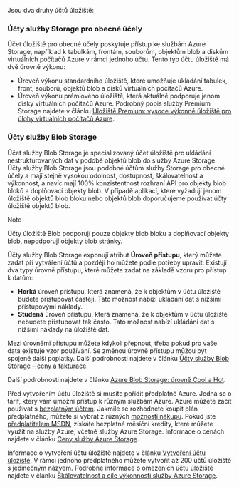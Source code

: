 Jsou dva druhy účtů úložiště:

### <a name="general-purpose-storage-accounts"></a>Účty služby Storage pro obecné účely
Účet úložiště pro obecné účely poskytuje přístup ke službám Azure Storage, například k tabulkám, frontám, souborům, objektům blob a diskům virtuálních počítačů Azure v rámci jednoho účtu. Tento typ účtu úložiště má dvě úrovně výkonu:

* Úroveň výkonu standardního úložiště, které umožňuje ukládání tabulek, front, souborů, objektů blob a disků virtuálních počítačů Azure.
* Úroveň výkonu prémiového úložiště, která aktuálně podporuje jenom disky virtuálních počítačů Azure. Podrobný popis služby Premium Storage najdete v článku [Úložiště Premium: vysoce výkonné úložiště pro úlohy virtuálních počítačů Azure](../articles/virtual-machines/windows/premium-storage.md).

### <a name="blob-storage-accounts"></a>Účty služby Blob Storage
Účet služby Blob Storage je specializovaný účet úložiště pro ukládání nestrukturovaných dat v podobě objektů blob do služby Azure Storage. Účty služby Blob Storage jsou podobné účtům služby Storage pro obecné účely a mají stejně vysokou odolnost, dostupnost, škálovatelnost a výkonnost, a navíc mají 100% konzistentnost rozhraní API pro objekty blob bloků a doplňovací objekty blob. V případě aplikací, které vyžadují jenom úložiště objektů blob bloku nebo objektů blob doporučujeme používat účty úložiště objektů blob.

> [!NOTE]
> Účty úložiště Blob podporují pouze objekty blob bloku a doplňovací objekty blob, nepodporují objekty blob stránky.
> 
> 

Účty služby Blob Storage exponují atribut **Úroveň přístupu**, který můžete zadat při vytváření účtů a později ho můžete podle potřeby upravit. Existují dva typy úrovně přístupu, které můžete zadat na základě vzoru pro přístup k datům:

* **Horká** úroveň přístupu, která znamená, že k objektům v účtu úložiště budete přistupovat častěji. Tato možnost nabízí ukládání dat s nižšími přístupovými náklady.
* **Studená** úroveň přístupu, která znamená, že k objektům v účtu úložiště nebudete přistupovat tak často. Tato možnost nabízí ukládání dat s nižšími náklady na úložiště dat.

Mezi úrovněmi přístupu můžete kdykoli přepnout, třeba pokud pro vaše data existuje vzor používání. Se změnou úrovně přístupu můžou být spojené další poplatky. Další podrobnosti najdete v článku [Účty služby Blob Storage – ceny a fakturace](../articles/storage/blobs/storage-account-options.md#pricing-and-billing).

Další podrobnosti najdete v článku [Azure Blob Storage: úrovně Cool a Hot](../articles/storage/blobs/storage-blob-storage-tiers.md).

Před vytvořením účtu úložiště si musíte pořídit předplatné Azure. Jedná se o tarif, který vám umožní přístup k různým službám Azure. Azure můžete začít používat s [bezplatným účtem](https://azure.microsoft.com/pricing/free-trial/). Jakmile se rozhodnete koupit plán předplatného, můžete si vybrat z různých [možností nákupu](https://azure.microsoft.com/pricing/purchase-options/). Pokud jste [předplatitelem MSDN](https://azure.microsoft.com/pricing/member-offers/msdn-benefits-details/), získáte bezplatné měsíční kredity, které můžete využít na služby Azure, včetně služby Azure Storage. Informace o cenách najdete v článku [Ceny služby Azure Storage](https://azure.microsoft.com/pricing/details/storage/).

Informace o vytvoření účtu úložiště najdete v článku [Vytvoření účtu úložiště](../articles/storage/common/storage-create-storage-account.md#create-a-storage-account). V rámci jednoho předplatného můžete vytvořit až 200 účtů úložiště s jedinečným názvem. Podrobné informace o omezeních účtu úložiště najdete v článku [Škálovatelnost a cíle výkonnosti služby Azure Storage](../articles/storage/common/storage-scalability-targets.md).

